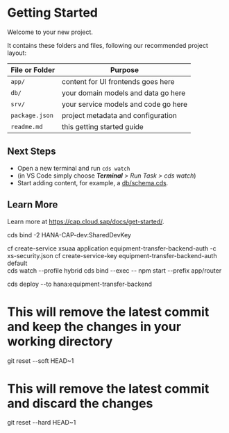 # Getting Started

Welcome to your new project.

It contains these folders and files, following our recommended project layout:

File or Folder | Purpose
---------|----------
`app/` | content for UI frontends goes here
`db/` | your domain models and data go here
`srv/` | your service models and code go here
`package.json` | project metadata and configuration
`readme.md` | this getting started guide


## Next Steps

- Open a new terminal and run `cds watch`
- (in VS Code simply choose _**Terminal** > Run Task > cds watch_)
- Start adding content, for example, a [db/schema.cds](db/schema.cds).


## Learn More

Learn more at https://cap.cloud.sap/docs/get-started/.

cds bind -2 HANA-CAP-dev:SharedDevKey

cf create-service xsuaa application equipment-transfer-backend-auth -c xs-security.json
cf create-service-key equipment-transfer-backend-auth default  
cds watch --profile hybrid
cds bind --exec -- npm start --prefix app/router

cds deploy --to hana:equipment-transfer-backend

# This will remove the latest commit and keep the changes in your working directory
git reset --soft HEAD~1

# This will remove the latest commit and discard the changes
git reset --hard HEAD~1
